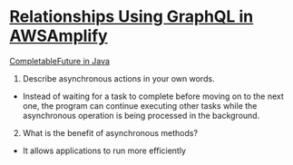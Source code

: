 # [Relationships Using GraphQL in AWSAmplify](https://docs.amplify.aws/cli/graphql/data-modeling/#has-many-relationship)

[CompletableFuture in Java](https://www.baeldung.com/java-completablefuture)

1. Describe asynchronous actions in your own words.

- Instead of waiting for a task to complete before moving on to the next one, the program can continue executing other tasks while the asynchronous operation is being processed in the background.

2. What is the benefit of asynchronous methods?

- It allows applications to run more efficiently